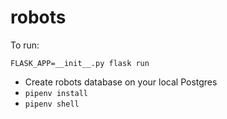 # robots

To run:

`FLASK_APP=__init__.py flask run`

- Create robots database on your local Postgres
- `pipenv install`
- `pipenv shell`
